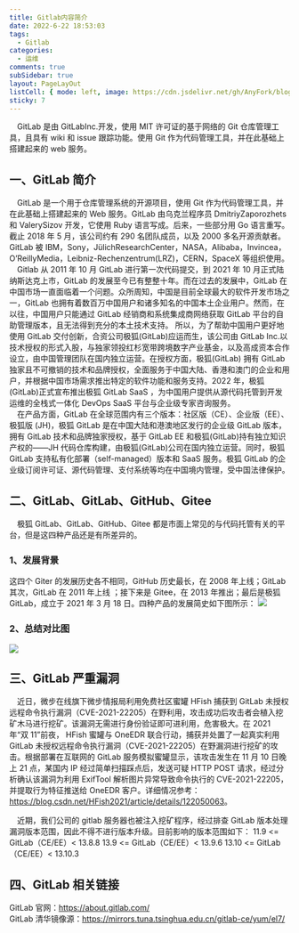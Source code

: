 ```yaml
---
title: Gitlab内容简介
date: 2022-6-22 18:53:03
tags:
  - Gitlab
categories:
  - 运维
comments: true
subSidebar: true
layout: PageLayOut
listCell: { mode: left, image: https://cdn.jsdelivr.net/gh/AnyFork/blog-images/markdown/202206221855008.png }
sticky: 7
---
```


&emsp;GitLab 是由 GitLabInc.开发，使用 MIT 许可证的基于网络的 Git 仓库管理工具，且具有 wiki 和 issue 跟踪功能。使用 Git 作为代码管理工具，并在此基础上搭建起来的 web 服务。
<!-- more -->

## 一、GitLab 简介

&emsp;GitLab 是一个用于仓库管理系统的开源项目，使用 Git 作为代码管理工具，并在此基础上搭建起来的 Web 服务。GitLab 由乌克兰程序员 DmitriyZaporozhets 和 ValerySizov 开发，它使用 Ruby 语言写成。后来，一些部分用 Go 语言重写。截止 2018 年 5 月，该公司约有 290 名团队成员，以及 2000 多名开源贡献者。GitLab 被 IBM，Sony，JülichResearchCenter，NASA，Alibaba，Invincea，O’ReillyMedia，Leibniz-Rechenzentrum(LRZ)，CERN，SpaceX 等组织使用。<br>
&emsp;Gitlab 从 2011 年 10 月 GitLab 进行第一次代码提交，到 2021 年 10 月正式陆纳斯达克上市，GitLab 的发展至今已有整整十年。而在过去的发展中，GitLab 在中国市场一直面临着一个问题。众所周知，中国是目前全球最大的软件开发市场之一，GitLab 也拥有着数百万中国用户和诸多知名的中国本土企业用户。然而，在以往，中国用户只能通过 GitLab 经销商和系统集成商网络获取 GitLab 平台的自助管理版本，且无法得到充分的本土技术支持。
所以，为了帮助中国用户更好地使用 GitLab 交付创新，合资公司极狐(GitLab)应运而生，该公司由 GitLab Inc.以技术授权的形式入股，与独家领投红杉宽带跨境数字产业基金，以及高成资本合作设立，由中国管理团队在国内独立运营。在授权方面，极狐(GitLab) 拥有 GitLab 独家且不可撤销的技术和品牌授权，全面服务于中国大陆、香港和澳门的企业和用户，并根据中国市场需求推出特定的软件功能和服务支持。2022 年，极狐(GitLab)正式宣布推出极狐 GitLab SaaS ，为中国用户提供从源代码托管到开发运维的全栈式一体化 DevOps SaaS 平台与企业级专家咨询服务。<br />
&emsp;在产品方面，GitLab 在全球范围内有三个版本：社区版（CE）、企业版（EE）、极狐版 (JH)，极狐 GitLab 是在中国大陆和港澳地区发行的企业级 GitLab 版本，拥有 GitLab 技术和品牌独家授权，基于 GitLab EE 和极狐(GitLab)持有独立知识产权的——JH 代码仓库构建，由极狐(GitLab)公司在国内独立运营。同时，极狐 GitLab 支持私有化部署（self-managed）版本和 SaaS 服务。极狐 GitLab 的企业级订阅许可证、源代码管理、支付系统等均在中国境内管理，受中国法律保护。

## 二、GitLab、GitLab、GitHub、Gitee

&emsp;极狐 GitLab、GitLab、GitHub、Gitee 都是市面上常见的与代码托管有关的平台，但是这四种产品还是有所差异的。

### 1、发展背景

这四个 Giter 的发展历史各不相同，GitHub 历史最长，在 2008 年上线；GitLab 其次，GitLab 在 2011 年上线 ；接下来是 Gitee，在 2013 年推出；最后是极狐 GitLab，成立于 2021 年 3 月 18 日。四种产品的发展简史如下图所示：
![](https://cdn.jsdelivr.net/gh/AnyFork/blog-images/markdown/202206222015231.png)

### 2、总结对比图

![](https://cdn.jsdelivr.net/gh/AnyFork/blog-images/markdown/202206222015511.png)

## 三、GitLab 严重漏洞

&emsp;近日，微步在线旗下微步情报局利用免费社区蜜罐 HFish 捕获到 GitLab 未授权远程命令执行漏洞（CVE-2021-22205）在野利用，攻击成功后攻击者会植入挖矿木马进行挖矿。该漏洞无需进行身份验证即可进利用，危害极大。在 2021 年“双 11”前夜， HFish 蜜罐与 OneEDR 联合行动，捕获并处置了一起真实利用 GitLab 未授权远程命令执行漏洞（CVE-2021-22205）在野漏洞进行挖矿的攻击。根据部署在互联网的 GitLab 服务模拟蜜罐显示，该攻击发生在 11 月 10 日晚上 21 点，某国内 IP 经过简单扫描踩点后，发送可疑 HTTP POST 请求，经过分析确认该漏洞为利用 ExifTool 解析图片异常导致命令执行的 CVE-2021-22205，并提取行为特征推送给 OneEDR 客户。详细情况参考：<https://blog.csdn.net/HFish2021/article/details/122050063>。

&emsp;近期，我们公司的 gitlab 服务器也被注入挖矿程序，经过排查 GitLab 版本处理漏洞版本范围，因此不得不进行版本升级。目前影响的版本范围如下：
11.9 <= GitLab（CE/EE）< 13.8.8
13.9 <= GitLab（CE/EE）< 13.9.6
13.10 <= GitLab（CE/EE）< 13.10.3

## 四、GitLab 相关链接

GitLab 官网：<https://about.gitlab.com/>  
GitLab 清华镜像源：<https://mirrors.tuna.tsinghua.edu.cn/gitlab-ce/yum/el7/>
<Reward/>
